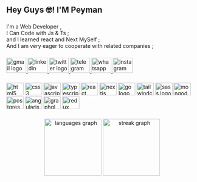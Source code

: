<h2 align="left">Hey Guys 🤓! I'M Peyman</h2>

###

<p align="left">I'm a Web Developer ,<br>I Can Code with Js & Ts ;<br>and I learned react and Next MySelf ;<br>And I am very eager to cooperate with related companies ;</p>

###

<div align="left">
  <a href="https://gmail.com/p.malek32@gmail.com" target="_blank">
    <img src="https://raw.githubusercontent.com/maurodesouza/profile-readme-generator/master/src/assets/icons/social/gmail/default.svg" width="52" height="40" alt="gmail logo"  />
  </a>
  <a href="https://www.linkedin.com/peyman-malek-520081230" target="_blank">
    <img src="https://raw.githubusercontent.com/maurodesouza/profile-readme-generator/master/src/assets/icons/social/linkedin/default.svg" width="52" height="40" alt="linkedin logo"  />
  </a>
  <a href="https://twitter.com/thisis_peyman" target="_blank">
    <img src="https://raw.githubusercontent.com/maurodesouza/profile-readme-generator/master/src/assets/icons/social/twitter/default.svg" width="52" height="40" alt="twitter logo"  />
  </a>
  <a href="https://t.me/p_peyman_n" target="_blank">
    <img src="https://raw.githubusercontent.com/maurodesouza/profile-readme-generator/master/src/assets/icons/social/telegram/default.svg" width="52" height="40" alt="telegram logo"  />
  </a>
  <a href="+989381539128" target="_blank">
    <img src="https://raw.githubusercontent.com/maurodesouza/profile-readme-generator/master/src/assets/icons/social/whatsapp/default.svg" width="52" height="40" alt="whatsapp logo"  />
  </a>
  <a href="https://instagram.com/p.peyman.n" target="_blank">
    <img src="https://raw.githubusercontent.com/maurodesouza/profile-readme-generator/master/src/assets/icons/social/instagram/default.svg" width="52" height="40" alt="instagram logo"  />
  </a>
</div>

###

<div align="left">
  <img src="https://cdn.jsdelivr.net/gh/devicons/devicon/icons/html5/html5-original.svg" height="33" width="45" alt="html5 logo"  />
  <img src="https://cdn.jsdelivr.net/gh/devicons/devicon/icons/css3/css3-original.svg" height="33" width="45" alt="css3 logo"  />
  <img src="https://cdn.jsdelivr.net/gh/devicons/devicon/icons/javascript/javascript-original.svg" height="33" width="45" alt="javascript logo"  />
  <img src="https://cdn.jsdelivr.net/gh/devicons/devicon/icons/typescript/typescript-plain.svg" height="33" width="45" alt="typescript logo"  />
  <img src="https://cdn.jsdelivr.net/gh/devicons/devicon/icons/react/react-original.svg" height="33" width="45" alt="react logo"  />
  <img src="https://cdn.jsdelivr.net/gh/devicons/devicon/icons/nextjs/nextjs-original.svg" height="33" width="45" alt="nextjs logo"  />
  <img src="https://cdn.jsdelivr.net/gh/devicons/devicon/icons/go/go-original.svg" height="33" width="45" alt="go logo"  />
  <img src="https://cdn.jsdelivr.net/gh/devicons/devicon/icons/tailwindcss/tailwindcss-original-wordmark.svg" height="33" width="45" alt="tailwindcss logo"  />
  <img src="https://cdn.jsdelivr.net/gh/devicons/devicon/icons/sass/sass-original.svg" height="33" width="45" alt="sass logo"  />
  <img src="https://cdn.jsdelivr.net/gh/devicons/devicon/icons/mongodb/mongodb-original.svg" height="33" width="45" alt="mongodb logo"  />
  <img src="https://cdn.jsdelivr.net/gh/devicons/devicon/icons/postgresql/postgresql-original.svg" height="33" width="45" alt="postgresql logo"  />
  <img src="https://cdn.jsdelivr.net/gh/devicons/devicon/icons/angularjs/angularjs-original.svg" height="33" width="45" alt="angularjs logo"  />
  <img src="https://cdn.jsdelivr.net/gh/devicons/devicon/icons/graphql/graphql-plain.svg" height="33" width="45" alt="graphql logo"  />
  <img src="https://cdn.jsdelivr.net/gh/devicons/devicon/icons/redux/redux-original.svg" height="33" width="45" alt="redux logo"  />
</div>

###

<div align="center">
  <img src="https://github-readme-stats.vercel.app/api/top-langs?username=ppeymann&locale=en&hide_title=false&layout=compact&card_width=320&langs_count=5&theme=algolia&hide_border=false&order=2" height="150" alt="languages graph"  />
  <img src="https://streak-stats.demolab.com?user=ppeymann&locale=en&mode=daily&theme=algolia&hide_border=false&border_radius=5&order=3" height="150" alt="streak graph"  />
</div>

###

